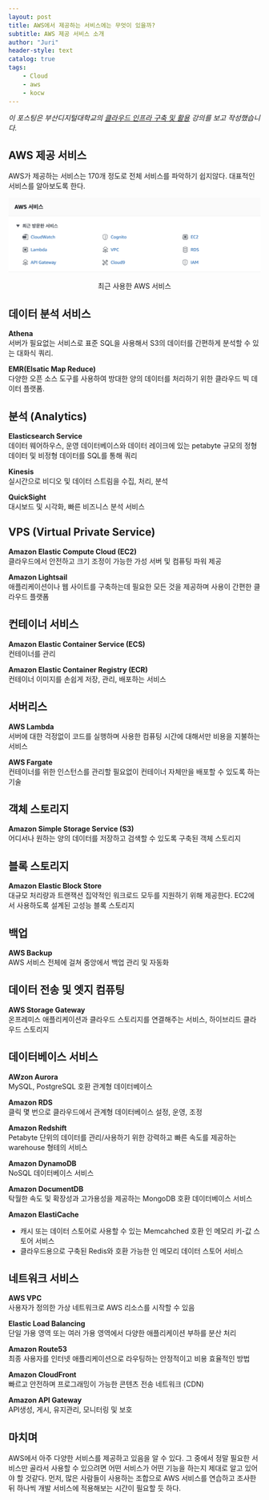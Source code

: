 ```yaml
---
layout: post
title: AWS에서 제공하는 서비스에는 무엇이 있을까?
subtitle: AWS 제공 서비스 소개
author: "Juri"
header-style: text
catalog: true
tags:
    - Cloud
    - aws
    - kocw
---
```


<i>이 포스팅은 부산디지털대학교의 [클라우드 인프라 구축 및 활용](www.kocw.net) 강의를 보고 작성했습니다.</i>

## AWS 제공 서비스

AWS가 제공하는 서비스는 170개 정도로 전체 서비스를 파악하기 쉽지않다. 대표적인 서비스를 알아보도록 한다.

![](/img/in-post/cloud-infra-4.png)

<div style="text-align:center">최근 사용한 AWS 서비스</div>

## 데이터 분석 서비스

**Athena**<br>
서버가 필요없는 서비스로 표준 SQL을 사용해서 S3의 데이터를 간편하게 분석할 수 있는 대화식 쿼리.

**EMR(Elsatic Map Reduce)**<br>
다양한 오픈 소스 도구를 사용하여 방대한 양의 데이터를 처리하기 위한 클라우드 빅 데이터 플랫폼.

## 분석 (Analytics)

**Elasticsearch Service**<br>
데이터 웨어하우스, 운영 데이터베이스와 데이터 레이크에 있는 petabyte 규모의 정형 데이터 및 비정형 데이터를 SQL를 통해 쿼리

**Kinesis**<br>
실시간으로 비디오 및 데이터 스트림을 수집, 처리, 분석

**QuickSight**<br>
대시보드 및 시각화, 빠른 비즈니스 분석 서비스

## VPS (Virtual Private Service)

**Amazon Elastic Compute Cloud (EC2)**<br>
클라우드에서 안전하고 크기 조정이 가능한 가성 서버 및 컴퓨팅 파워 제공

**Amazon Lightsail**<br>
애플리케이션이나 웹 사이트를 구축하는데 필요한 모든 것을 제공하며 사용이 간편한 클라우드 플랫폼

## 컨테이너 서비스

**Amazon Elastic Container Service (ECS)**<br>
컨테이너를 관리

**Amazon Elastic Container Registry (ECR)**<br>
컨테이너 이미지를 손쉽게 저장, 관리, 배포하는 서비스

## 서버리스

**AWS Lambda**<br>
서버에 대한 걱정없이 코드를 실행하며 사용한 컴퓨팅 시간에 대해서만 비용을 지불하는 서비스

**AWS Fargate**<br>
컨테이너를 위한 인스턴스를 관리할 필요없이 컨테이너 자체만을 배포할 수 있도록 하는 기술

## 객체 스토리지

**Amazon Simple Storage Service (S3)**<br>
어디서나 원하는 양의 데이터를 저장하고 검색할 수 있도록 구축된 객체 스토리지

## 블록 스토리지

**Amazon Elastic Block Store**<br>
대규모 처리량과 트랜잭션 집약적인 워크로드 모두를 지원하기 위해 제공한다. EC2에서 사용하도록 설계된 고성능 블록 스토리지

## 백업

**AWS Backup**<br>
AWS 서비스 전체에 걸쳐 중앙에서 백업 관리 및 자동화

## 데이터 전송 및 엣지 컴퓨팅

**AWS Storage Gateway**<br>
온프레미스 애플리케이션과 클라우드 스토리지를 연결해주는 서비스, 하이브리드 클라우드 스토리지

## 데이터베이스 서비스

**AWzon Aurora**<br>
MySQL, PostgreSQL 호환 관계형 데이터베이스

**Amazon RDS**<br>
클릭 몇 번으로 클라우드에서 관계형 데이터베이스 설정, 운영, 조정

**Amazon Redshift**<br>
Petabyte 단위의 데이터를 관리/사용하기 위한 강력하고 빠른 속도를 제공하는 warehouse 형테의 서비스

**Amazon DynamoDB**<br>
NoSQL 데이터베이스 서비스

**Amazon DocumentDB**<br>
탁월한 속도 및 확장성과 고가용성을 제공하는 MongoDB 호환 데이터베이스 서비스

**Amazon ElastiCache**<br>

-   캐시 또는 데이터 스토어로 사용할 수 있는 Memcahched 호환 인 메모리 키-값 스토어 서비스
-   클라우드용으로 구축된 Redis와 호환 가능한 인 메모리 데이터 스토어 서비스

## 네트워크 서비스

**AWS VPC**<br>
사용자가 정의한 가상 네트워크로 AWS 리소스를 시작할 수 있음

**Elastic Load Balancing**<br>
단일 가용 영역 또는 여러 가용 영역에서 다양한 애플리케이션 부하를 분산 처리

**Amazon Route53**<br>
최종 사용자를 인터넷 애플리케이션으로 라우팅하는 안정적이고 비용 효율적인 방법

**Amazon CloudFront**<br>
빠르고 안전하며 프로그래밍이 가능한 콘텐츠 전송 네트워크 (CDN)

**Amazon API Gateway**<br>
API생성, 게시, 유지관리, 모니터링 및 보호

## 마치며

AWS에서 아주 다양한 서비스를 제공하고 있음을 알 수 있다. 그 중에서 정말 필요한 서비스만 골라서 사용할 수 있으려면 어떤 서비스가 어떤 기능을 하는지 제대로 알고 있어야 할 것같다. 먼저, 많은 사람들이 사용하는 조합으로 AWS 서비스를 연습하고 조사한 뒤 하나씩 개발 서비스에 적용해보는 시간이 필요할 듯 하다.
